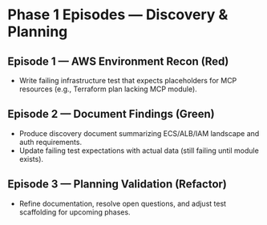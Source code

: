 <!-- markdownlint-disable MD013 -->
# Phase 1 Episodes — Discovery & Planning

## Episode 1 — AWS Environment Recon (Red)
- Write failing infrastructure test that expects placeholders for MCP resources (e.g., Terraform plan lacking MCP module).

## Episode 2 — Document Findings (Green)
- Produce discovery document summarizing ECS/ALB/IAM landscape and auth requirements.
- Update failing test expectations with actual data (still failing until module exists).

## Episode 3 — Planning Validation (Refactor)
- Refine documentation, resolve open questions, and adjust test scaffolding for upcoming phases.

